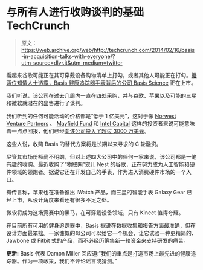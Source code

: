 # 与所有人进行收购谈判的基础 TechCrunch

> 原文：<https://web.archive.org/web/http://techcrunch.com/2014/02/16/basis-in-acquisition-talks-with-everyone/?utm_source=dlvr.it&utm_medium=twitter>

看起来谷歌可能正在其可穿戴设备购物清单上打勾，或者其他人可能正在打勾。[据两位知情人士透露，Basis 健康追踪器手表背后的公司 Basis Science](https://web.archive.org/web/20230130234826/http://www.mybasis.com/) 正在上市。

我们听说，该公司在过去几周内一直在四处采购，并与谷歌、苹果以及可能的三星和微软就潜在的出售进行了谈判。

我们听到的任何可能活动的价格都是“低于 1 亿美元”，这对于像 [Norwest Venture Partners](https://web.archive.org/web/20230130234826/http://www.crunchbase.com/financial-organization/norwest-venture-partners) 、 [Mayfield Fund](https://web.archive.org/web/20230130234826/http://www.crunchbase.com/financial-organization/mayfield-fund) 和 [Intel Capital](https://web.archive.org/web/20230130234826/http://www.crunchbase.com/financial-organization/intel-capital) 这样的投资者来说可能意味着一点点回报，他们已经[向该公司投入了超过 3000 万美元](https://web.archive.org/web/20230130234826/http://www.crunchbase.com/company/basis-science)。

这些人说，收购 Basis 的替代方案将是长期以来寻求的 C 轮融资。

尽管其市场份额尚不明朗，但对上述四大公司中的任何一家来说，该公司都是一笔有趣的收购。最近收购了“物联网”宠儿 Nest 的谷歌，正在努力成为人工智能和硬件领域的领跑者。据说它还在开发自己的手表，作为进入消费硬件市场的一个入口。

有传言称，苹果也在准备推出 iWatch 产品，而三星的智能手表 Galaxy Gear 已经上市，从设计角度来看还有很多不足之处。

微软将成为这场竞赛中的黑马，在可穿戴设备领域，只有 Kinect 值得夸耀。

在目前所有可用的健身追踪器中，Basis 据说在数据收集和报告方面最准确，但在设计方面最笨拙。一家慷慨的母公司可以给它一个机会，让它试验一种更精简的、Jawbone 或 Fitbit 式的产品，而不必经历筹集新一轮资金来支持研发的痛苦。

**更新:** Basis 代表 Damon Miller 回应道:“我们的重点是打造市场上最先进的健康追踪器。作为一项政策，我们不评论谣言或猜测。”